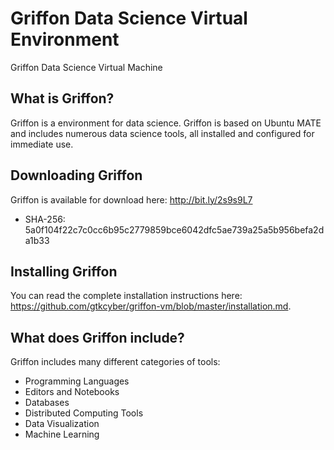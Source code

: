 # Griffon Data Science Virtual Environment
Griffon Data Science Virtual Machine

## What is Griffon?
Griffon is a environment for data science.  Griffon is based on Ubuntu MATE and includes numerous data science tools, all installed and configured for immediate use.

## Downloading Griffon
Griffon is available for download here: http://bit.ly/2s9s9L7
* SHA-256: 5a0f104f22c7c0cc6b95c2779859bce6042dfc5ae739a25a5b956befa2da1b33

## Installing Griffon
You can read the complete installation instructions here: https://github.com/gtkcyber/griffon-vm/blob/master/installation.md.

## What does Griffon include?
Griffon includes many different categories of tools:

* Programming Languages
* Editors and Notebooks
* Databases
* Distributed Computing Tools
* Data Visualization
* Machine Learning
